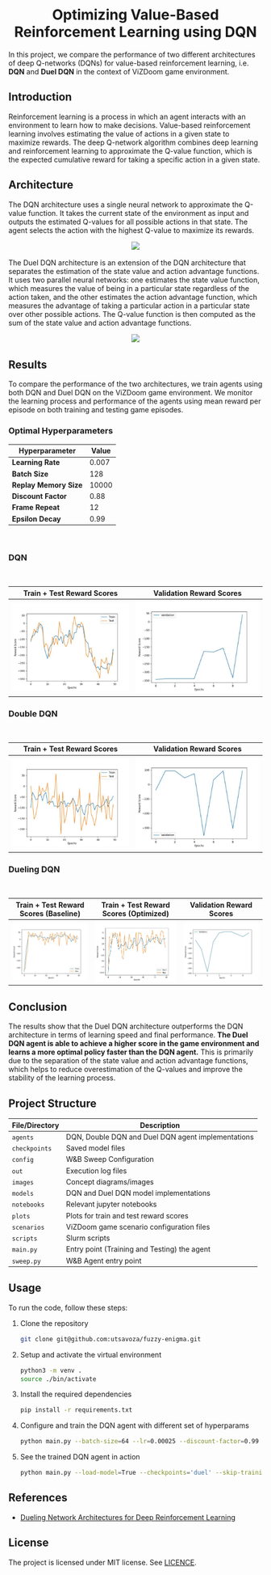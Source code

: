<div align="center">

# <b>Optimizing Value-Based Reinforcement Learning using DQN</b>

</div>

In this project, we compare the performance of two different architectures of deep Q-networks (DQNs) for value-based reinforcement learning, i.e. **DQN** and **Duel DQN** in the context of ViZDoom game environment.


## Introduction

Reinforcement learning is a process in which an agent interacts with an environment to learn how to make decisions. Value-based reinforcement learning involves estimating the value of actions in a given state to maximize rewards. The deep Q-network algorithm combines deep learning and reinforcement learning to approximate the Q-value function, which is the expected cumulative reward for taking a specific action in a given state.

## Architecture

The DQN architecture uses a single neural network to approximate the Q-value function. It takes the current state of the environment as input and outputs the estimated Q-values for all possible actions in that state. The agent selects the action with the highest Q-value to maximize its rewards.

<div align="center"><image width="400" src="./images/dqn.png"></div>

The Duel DQN architecture is an extension of the DQN architecture that separates the estimation of the state value and action advantage functions. It uses two parallel neural networks: one estimates the state value function, which measures the value of being in a particular state regardless of the action taken, and the other estimates the action advantage function, which measures the advantage of taking a particular action in a particular state over other possible actions. The Q-value function is then computed as the sum of the state value and action advantage functions.
<div align="center"><image width="400" src="./images/ddqn.png"></div>

## Results

To compare the performance of the two architectures, we train agents using both DQN and Duel DQN on the ViZDoom game
environment. We monitor the learning process and performance of the agents using mean reward per episode on both training
and testing game episodes.

### Optimal Hyperparameters

| Hyperparameter | Value |
|----------------|-------|
| **Learning Rate** | 0.007 |
| **Batch Size** | 128 |
| **Replay Memory Size** | 10000 |
| **Discount Factor** | 0.88 |
| **Frame Repeat** | 12 |
| **Epsilon Decay** | 0.99 |

<br>

### DQN

<br>

Train + Test Reward Scores | Validation Reward Scores |
:-------------------------:|:-------------------------:
![](./plots/dqn.jpg)  |  ![](./plots/dqn_validation.jpg)

### Double DQN

<br>

Train + Test Reward Scores | Validation Reward Scores |
:-------------------------:|:-------------------------:
![](./plots/double_dqn.jpg)  |  ![](./plots/double_dqn_validation.jpg)


### Dueling DQN

<br>

| Train + Test Reward Scores (**Baseline**) | Train + Test Reward Scores (**Optimized**) | Validation Reward Scores |
:---------:|:-------------------------:|:-------------------------:
![](./plots/duel_dqn_1.jpg) | ![](./plots/duel_dqn.jpg)  |  ![](./plots/duel_dqn_validation_1.jpg)


## Conclusion

The results show that the Duel DQN architecture outperforms the DQN architecture in terms of learning speed and
final performance. **The Duel DQN agent is able to achieve a higher score in the game environment and learns a more
optimal policy faster than the DQN agent.** This is primarily due to the separation of the state value and action advantage
functions, which helps to reduce overestimation of the Q-values and improve the stability of the learning process.

## Project Structure

| File/Directory | Description |
|----------------|-------------|
| `agents`       | DQN, Double DQN and Duel DQN agent implementations  |
| `checkpoints`  | Saved model files  |
| `config`       | W&B Sweep Configuration  |
| `out`          | Execution log files |
| `images`       | Concept diagrams/images  |
| `models`       | DQN and Duel DQN model implementations |
| `notebooks`    | Relevant jupyter notebooks |
| `plots`        | Plots for train and test reward scores |
| `scenarios`    | ViZDoom game scenario configuration files |
| `scripts`      | Slurm scripts |
| `main.py`      | Entry point (Training and Testing) the agent |
| `sweep.py`     | W&B Agent entry point |

## Usage

To run the code, follow these steps:

1. Clone the repository
    ```bash
    git clone git@github.com:utsavoza/fuzzy-enigma.git
    ```

2. Setup and activate the virtual environment
    ```bash
    python3 -m venv .
    source ./bin/activate
    ```

3. Install the required dependencies
    ```bash
    pip install -r requirements.txt
    ```

4. Configure and train the DQN agent with different set of hyperparams
    ```bash
    python main.py --batch-size=64 --lr=0.00025 --discount-factor=0.99 --num-epochs=50 --memory-size=10000
    ```

5. See the trained DQN agent in action
    ```bash
    python main.py --load-model=True --checkpoints='duel' --skip-training=True
    ```

## References

- [Dueling Network Architectures for Deep Reinforcement Learning](https://arxiv.org/pdf/1511.06581.pdf)

## License

The project is licensed under MIT license. See [LICENCE](./LICENSE).
